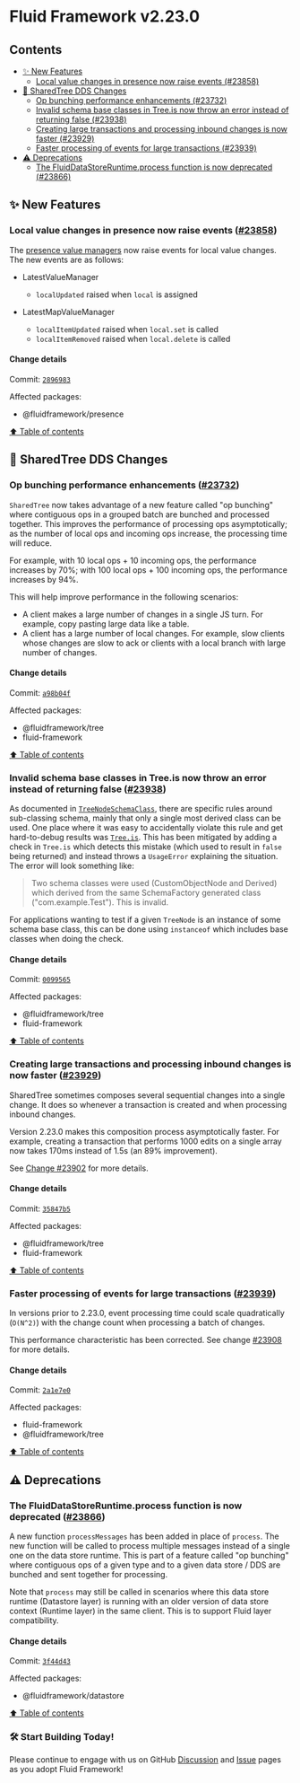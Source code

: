 <!-- THIS IS AN AUTOGENERATED FILE. DO NOT EDIT THIS FILE DIRECTLY. -->

# Fluid Framework v2.23.0

## Contents

- [✨ New Features](#-new-features)
  - [Local value changes in presence now raise events (#23858)](#local-value-changes-in-presence-now-raise-events-23858)
- [🌳 SharedTree DDS Changes](#-sharedtree-dds-changes)
  - [Op bunching performance enhancements (#23732)](#op-bunching-performance-enhancements-23732)
  - [Invalid schema base classes in Tree.is now throw an error instead of returning false (#23938)](#invalid-schema-base-classes-in-treeis-now-throw-an-error-instead-of-returning-false-23938)
  - [Creating large transactions and processing inbound changes is now faster (#23929)](#creating-large-transactions-and-processing-inbound-changes-is-now-faster-23929)
  - [Faster processing of events for large transactions (#23939)](#faster-processing-of-events-for-large-transactions-23939)
- [⚠️ Deprecations](#️-deprecations)
  - [The FluidDataStoreRuntime.process function is now deprecated (#23866)](#the-fluiddatastoreruntimeprocess-function-is-now-deprecated-23866)

## ✨ New Features

### Local value changes in presence now raise events ([#23858](https://github.com/microsoft/FluidFramework/issues/23858))

The [presence value managers](https://fluidframework.com/docs/build/presence#value-managers) now raise events for local value changes. The new events are as follows:

- LatestValueManager

  - `localUpdated` raised when `local` is assigned

- LatestMapValueManager
  - `localItemUpdated` raised when `local.set` is called
  - `localItemRemoved` raised when `local.delete` is called

#### Change details

Commit: [`2896983`](https://github.com/microsoft/FluidFramework/commit/2896983fef96ccc193182f6bcc723ad8ded602b4)

Affected packages:

- @fluidframework/presence

[⬆️ Table of contents](#contents)

## 🌳 SharedTree DDS Changes

### Op bunching performance enhancements ([#23732](https://github.com/microsoft/FluidFramework/issues/23732))

`SharedTree` now takes advantage of a new feature called "op bunching" where contiguous ops in a grouped batch are bunched and processed together. This improves the performance of processing ops asymptotically; as the number of local ops and incoming ops increase, the processing time will reduce.

For example, with 10 local ops + 10 incoming ops, the performance increases by 70%; with 100 local ops + 100 incoming ops, the performance increases by 94%.

This will help improve performance in the following scenarios:

- A client makes a large number of changes in a single JS turn. For example, copy pasting large data like a table.
- A client has a large number of local changes. For example, slow clients whose changes are slow to ack or clients with a local branch with large number of changes.

#### Change details

Commit: [`a98b04f`](https://github.com/microsoft/FluidFramework/commit/a98b04fc9e000971bdfa8135251a7dc3e189502c)

Affected packages:

- @fluidframework/tree
- fluid-framework

[⬆️ Table of contents](#contents)

### Invalid schema base classes in Tree.is now throw an error instead of returning false ([#23938](https://github.com/microsoft/FluidFramework/issues/23938))

As documented in [`TreeNodeSchemaClass`](https://fluidframework.com/docs/api/fluid-framework/treenodeschemaclass-typealias#treenodeschemaclass-remarks), there are specific rules around sub-classing schema, mainly that only a single most derived class can be used. One place where it was easy to accidentally violate this rule and get hard-to-debug results was [`Tree.is`](https://fluidframework.com/docs/data-structures/tree/nodes#treeis). This has been mitigated by adding a check in `Tree.is` which detects this mistake (which used to result in `false` being returned) and instead throws a `UsageError` explaining the situation. The error will look something like:

> Two schema classes were used (CustomObjectNode and Derived) which derived from the same SchemaFactory generated class ("com.example.Test"). This is invalid.

For applications wanting to test if a given `TreeNode` is an instance of some schema base class, this can be done using `instanceof` which includes base classes when doing the check.

#### Change details

Commit: [`0099565`](https://github.com/microsoft/FluidFramework/commit/00995654070a4e13b57b2562ff4a5935aba70a2f)

Affected packages:

- @fluidframework/tree
- fluid-framework

[⬆️ Table of contents](#contents)

### Creating large transactions and processing inbound changes is now faster ([#23929](https://github.com/microsoft/FluidFramework/issues/23929))

SharedTree sometimes composes several sequential changes into a single change. It does so whenever a transaction is created and when processing inbound changes.

Version 2.23.0 makes this composition process asymptotically faster. For example, creating a transaction that performs 1000 edits on a single array now takes 170ms instead of 1.5s (an 89% improvement).

See [Change #23902](https://github.com/microsoft/FluidFramework/pull/23902) for more details.

#### Change details

Commit: [`35847b5`](https://github.com/microsoft/FluidFramework/commit/35847b5ffe09d94cef42b74ab59e37c4bd6d8c2d)

Affected packages:

- @fluidframework/tree
- fluid-framework

[⬆️ Table of contents](#contents)

### Faster processing of events for large transactions ([#23939](https://github.com/microsoft/FluidFramework/issues/23939))

In versions prior to 2.23.0, event processing time could scale quadratically (`O(N^2)`) with the change count when processing a batch of changes.

This performance characteristic has been corrected. See change [#23908](https://github.com/microsoft/FluidFramework/pull/23908) for more details.

#### Change details

Commit: [`2a1e7e0`](https://github.com/microsoft/FluidFramework/commit/2a1e7e0617f618f82134c0bba269119ed980aadc)

Affected packages:

- fluid-framework
- @fluidframework/tree

[⬆️ Table of contents](#contents)

## ⚠️ Deprecations

### The FluidDataStoreRuntime.process function is now deprecated ([#23866](https://github.com/microsoft/FluidFramework/issues/23866))

A new function `processMessages` has been added in place of `process`. The new function will be called to process multiple messages instead of a single one on the data store runtime. This is part of a feature called "op bunching" where contiguous ops of a given type and to a given data store / DDS are bunched and sent together for processing.

Note that `process` may still be called in scenarios where this data store runtime (Datastore layer) is running with an older version of data store context (Runtime layer) in the same client. This is to support Fluid layer compatibility.

#### Change details

Commit: [`3f44d43`](https://github.com/microsoft/FluidFramework/commit/3f44d43e985fea02ea349d024d3ae5d85f7eddd6)

Affected packages:

- @fluidframework/datastore

[⬆️ Table of contents](#contents)

### 🛠️ Start Building Today!

Please continue to engage with us on GitHub [Discussion](https://github.com/microsoft/FluidFramework/discussions) and [Issue](https://github.com/microsoft/FluidFramework/issues) pages as you adopt Fluid Framework!
